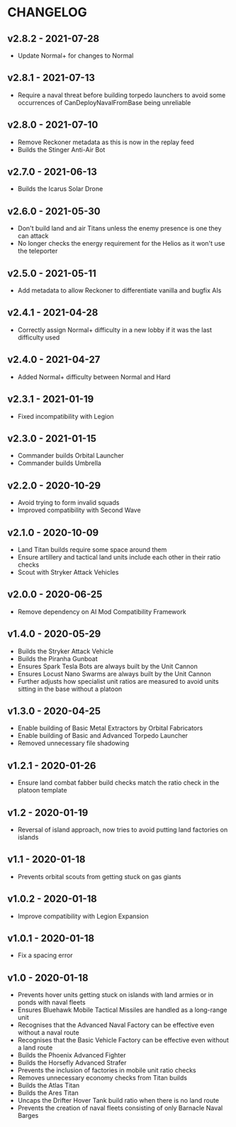 # CHANGELOG

## v2.8.2 - 2021-07-28

- Update Normal+ for changes to Normal

## v2.8.1 - 2021-07-13

- Require a naval threat before building torpedo launchers to avoid some occurrences of CanDeployNavalFromBase being unreliable

## v2.8.0 - 2021-07-10

- Remove Reckoner metadata as this is now in the replay feed
- Builds the Stinger Anti-Air Bot

## v2.7.0 - 2021-06-13

- Builds the Icarus Solar Drone

## v2.6.0 - 2021-05-30

- Don't build land and air Titans unless the enemy presence is one they can attack
- No longer checks the energy requirement for the Helios as it won't use the teleporter

## v2.5.0 - 2021-05-11

- Add metadata to allow Reckoner to differentiate vanilla and bugfix AIs

## v2.4.1 - 2021-04-28

- Correctly assign Normal+ difficulty in a new lobby if it was the last difficulty used

## v2.4.0 - 2021-04-27

- Added Normal+ difficulty between Normal and Hard

## v2.3.1 - 2021-01-19

- Fixed incompatibility with Legion

## v2.3.0 - 2021-01-15

- Commander builds Orbital Launcher
- Commander builds Umbrella

## v2.2.0 - 2020-10-29

- Avoid trying to form invalid squads
- Improved compatibility with Second Wave

## v2.1.0 - 2020-10-09

- Land Titan builds require some space around them
- Ensure artillery and tactical land units include each other in their ratio checks
- Scout with Stryker Attack Vehicles

## v2.0.0 - 2020-06-25

- Remove dependency on AI Mod Compatibility Framework

## v1.4.0 - 2020-05-29

- Builds the Stryker Attack Vehicle
- Builds the Piranha Gunboat
- Ensures Spark Tesla Bots are always built by the Unit Cannon
- Ensures Locust Nano Swarms are always built by the Unit Cannon
- Further adjusts how specialist unit ratios are measured to avoid units sitting in the base without a platoon

## v1.3.0 - 2020-04-25

- Enable building of Basic Metal Extractors by Orbital Fabricators
- Enable building of Basic and Advanced Torpedo Launcher
- Removed unnecessary file shadowing

## v1.2.1 - 2020-01-26

- Ensure land combat fabber build checks match the ratio check in the platoon template

## v1.2 - 2020-01-19

- Reversal of island approach, now tries to avoid putting land factories on islands

## v1.1 - 2020-01-18

- Prevents orbital scouts from getting stuck on gas giants

## v1.0.2 - 2020-01-18

- Improve compatibility with Legion Expansion

## v1.0.1 - 2020-01-18

- Fix a spacing error

## v1.0 - 2020-01-18

- Prevents hover units getting stuck on islands with land armies or in ponds with naval fleets
- Ensures Bluehawk Mobile Tactical Missiles are handled as a long-range unit
- Recognises that the Advanced Naval Factory can be effective even without a naval route
- Recognises that the Basic Vehicle Factory can be effective even without a land route
- Builds the Phoenix Advanced Fighter
- Builds the Horsefly Advanced Strafer
- Prevents the inclusion of factories in mobile unit ratio checks
- Removes unnecessary economy checks from Titan builds
- Builds the Atlas Titan
- Builds the Ares Titan
- Uncaps the Drifter Hover Tank build ratio when there is no land route
- Prevents the creation of naval fleets consisting of only Barnacle Naval Barges
